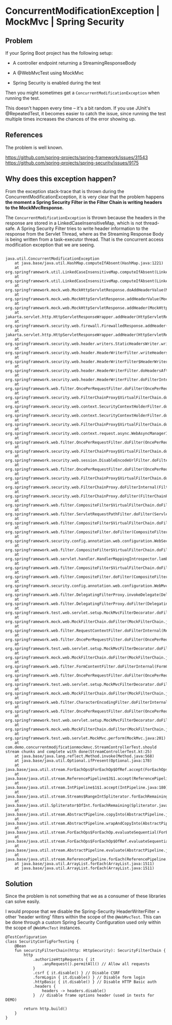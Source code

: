 # ConcurrentModificationException | MockMvc | Spring Security

## Problem 
If your Spring Boot project has the following setup:

- A controller endpoint returning a StreamingResponseBody
    
- A @WebMvcTest using MockMvc

- Spring Security is enabled during the test

Then you might sometimes get a `ConcurrentModificationException` when running the test.

This doesn't happen every time – it's a bit random. If you use JUnit's @RepeatedTest, it becomes easier to catch the issue, since running the test multiple times increases the chances of the error showing up.

## References 

The problem is well known.

https://github.com/spring-projects/spring-framework/issues/31543  
https://github.com/spring-projects/spring-security/issues/9175

## Why does this exception happen?

From the exception stack-trace that is thrown during the ConcurrentModificationException, it is very clear that the problem happens **the moment a Spring Security Filter in the Filter Chain is writing headers to the MockMvcResponse.** 

The `ConcurrentModificationException` is thrown because the headers in the response  are stored in a LinkedCaseInsensitiveMap, which is not thread-safe. A Spring Security Filter tries to write header information to the response from the Servlet Thread, where as the Streaming Response Body is being written from a task-executor thread. That is the concurrent access modification exception that we are seeing.

```

java.util.ConcurrentModificationException
	at java.base/java.util.HashMap.computeIfAbsent(HashMap.java:1221)
	at org.springframework.util.LinkedCaseInsensitiveMap.computeIfAbsent(LinkedCaseInsensitiveMap.java:239)
	at org.springframework.util.LinkedCaseInsensitiveMap.computeIfAbsent(LinkedCaseInsensitiveMap.java:50)
	at org.springframework.mock.web.MockHttpServletResponse.doAddHeaderValue(MockHttpServletResponse.java:776)
	at org.springframework.mock.web.MockHttpServletResponse.addHeaderValue(MockHttpServletResponse.java:731)
	at org.springframework.mock.web.MockHttpServletResponse.addHeader(MockHttpServletResponse.java:699)
	at jakarta.servlet.http.HttpServletResponseWrapper.addHeader(HttpServletResponseWrapper.java:141)
	at org.springframework.security.web.firewall.FirewalledResponse.addHeader(FirewalledResponse.java:60)
	at jakarta.servlet.http.HttpServletResponseWrapper.addHeader(HttpServletResponseWrapper.java:141)
	at org.springframework.security.web.header.writers.StaticHeadersWriter.writeHeaders(StaticHeadersWriter.java:64)
	at org.springframework.security.web.header.HeaderWriterFilter.writeHeaders(HeaderWriterFilter.java:99)
	at org.springframework.security.web.header.HeaderWriterFilter$HeaderWriterResponse.writeHeaders(HeaderWriterFilter.java:132)
	at org.springframework.security.web.header.HeaderWriterFilter.doHeadersAfter(HeaderWriterFilter.java:93)
	at org.springframework.security.web.header.HeaderWriterFilter.doFilterInternal(HeaderWriterFilter.java:75)
	at org.springframework.web.filter.OncePerRequestFilter.doFilter(OncePerRequestFilter.java:116)
	at org.springframework.security.web.FilterChainProxy$VirtualFilterChain.doFilter(FilterChainProxy.java:374)
	at org.springframework.security.web.context.SecurityContextHolderFilter.doFilter(SecurityContextHolderFilter.java:82)
	at org.springframework.security.web.context.SecurityContextHolderFilter.doFilter(SecurityContextHolderFilter.java:69)
	at org.springframework.security.web.FilterChainProxy$VirtualFilterChain.doFilter(FilterChainProxy.java:374)
	at org.springframework.security.web.context.request.async.WebAsyncManagerIntegrationFilter.doFilterInternal(WebAsyncManagerIntegrationFilter.java:62)
	at org.springframework.web.filter.OncePerRequestFilter.doFilter(OncePerRequestFilter.java:116)
	at org.springframework.security.web.FilterChainProxy$VirtualFilterChain.doFilter(FilterChainProxy.java:374)
	at org.springframework.security.web.session.DisableEncodeUrlFilter.doFilterInternal(DisableEncodeUrlFilter.java:42)
	at org.springframework.web.filter.OncePerRequestFilter.doFilter(OncePerRequestFilter.java:116)
	at org.springframework.security.web.FilterChainProxy$VirtualFilterChain.doFilter(FilterChainProxy.java:374)
	at org.springframework.security.web.FilterChainProxy.doFilterInternal(FilterChainProxy.java:233)
	at org.springframework.security.web.FilterChainProxy.doFilter(FilterChainProxy.java:191)
	at org.springframework.web.filter.CompositeFilter$VirtualFilterChain.doFilter(CompositeFilter.java:113)
	at org.springframework.web.filter.ServletRequestPathFilter.doFilter(ServletRequestPathFilter.java:52)
	at org.springframework.web.filter.CompositeFilter$VirtualFilterChain.doFilter(CompositeFilter.java:113)
	at org.springframework.web.filter.CompositeFilter.doFilter(CompositeFilter.java:74)
	at org.springframework.security.config.annotation.web.configuration.WebSecurityConfiguration$CompositeFilterChainProxy.doFilter(WebSecurityConfiguration.java:319)
	at org.springframework.web.filter.CompositeFilter$VirtualFilterChain.doFilter(CompositeFilter.java:113)
	at org.springframework.web.servlet.handler.HandlerMappingIntrospector.lambda$createCacheFilter$3(HandlerMappingIntrospector.java:243)
	at org.springframework.web.filter.CompositeFilter$VirtualFilterChain.doFilter(CompositeFilter.java:113)
	at org.springframework.web.filter.CompositeFilter.doFilter(CompositeFilter.java:74)
	at org.springframework.security.config.annotation.web.configuration.WebMvcSecurityConfiguration$CompositeFilterChainProxy.doFilter(WebMvcSecurityConfiguration.java:240)
	at org.springframework.web.filter.DelegatingFilterProxy.invokeDelegate(DelegatingFilterProxy.java:362)
	at org.springframework.web.filter.DelegatingFilterProxy.doFilter(DelegatingFilterProxy.java:278)
	at org.springframework.test.web.servlet.setup.MockMvcFilterDecorator.doFilter(MockMvcFilterDecorator.java:162)
	at org.springframework.mock.web.MockFilterChain.doFilter(MockFilterChain.java:132)
	at org.springframework.web.filter.RequestContextFilter.doFilterInternal(RequestContextFilter.java:100)
	at org.springframework.web.filter.OncePerRequestFilter.doFilter(OncePerRequestFilter.java:116)
	at org.springframework.test.web.servlet.setup.MockMvcFilterDecorator.doFilter(MockMvcFilterDecorator.java:162)
	at org.springframework.mock.web.MockFilterChain.doFilter(MockFilterChain.java:132)
	at org.springframework.web.filter.FormContentFilter.doFilterInternal(FormContentFilter.java:93)
	at org.springframework.web.filter.OncePerRequestFilter.doFilter(OncePerRequestFilter.java:116)
	at org.springframework.test.web.servlet.setup.MockMvcFilterDecorator.doFilter(MockMvcFilterDecorator.java:162)
	at org.springframework.mock.web.MockFilterChain.doFilter(MockFilterChain.java:132)
	at org.springframework.web.filter.CharacterEncodingFilter.doFilterInternal(CharacterEncodingFilter.java:201)
	at org.springframework.web.filter.OncePerRequestFilter.doFilter(OncePerRequestFilter.java:116)
	at org.springframework.test.web.servlet.setup.MockMvcFilterDecorator.doFilter(MockMvcFilterDecorator.java:162)
	at org.springframework.mock.web.MockFilterChain.doFilter(MockFilterChain.java:132)
	at org.springframework.test.web.servlet.MockMvc.perform(MockMvc.java:201)
	at com.demo.concurrentmodificationmockmvc.StreamControllerTest.should stream chunks and complete with done(StreamControllerTest.kt:25)
	at java.base/java.lang.reflect.Method.invoke(Method.java:568)
	at java.base/java.util.Optional.ifPresent(Optional.java:178)
	at java.base/java.util.stream.ForEachOps$ForEachOp$OfRef.accept(ForEachOps.java:183)
	at java.base/java.util.stream.ReferencePipeline$3$1.accept(ReferencePipeline.java:197)
	at java.base/java.util.stream.IntPipeline$1$1.accept(IntPipeline.java:180)
	at java.base/java.util.stream.Streams$RangeIntSpliterator.forEachRemaining(Streams.java:104)
	at java.base/java.util.Spliterator$OfInt.forEachRemaining(Spliterator.java:711)
	at java.base/java.util.stream.AbstractPipeline.copyInto(AbstractPipeline.java:509)
	at java.base/java.util.stream.AbstractPipeline.wrapAndCopyInto(AbstractPipeline.java:499)
	at java.base/java.util.stream.ForEachOps$ForEachOp.evaluateSequential(ForEachOps.java:150)
	at java.base/java.util.stream.ForEachOps$ForEachOp$OfRef.evaluateSequential(ForEachOps.java:173)
	at java.base/java.util.stream.AbstractPipeline.evaluate(AbstractPipeline.java:234)
	at java.base/java.util.stream.ReferencePipeline.forEach(ReferencePipeline.java:596)
	at java.base/java.util.ArrayList.forEach(ArrayList.java:1511)
	at java.base/java.util.ArrayList.forEach(ArrayList.java:1511)
```

## Solution

Since the problem is not something that we as a consumer of these libraries can solve easily. 

I would propose that we disable the Spring-Security HeaderWriterFilter + other 'header writing' filters within the scope of the `@WebMvcTest`. This can be done through a custom Spring Security Configuration used only within the scope of `@WebMvcTest` instances.

```
@TestConfiguration
class SecurityConfigForTesting {
    @Bean
    fun securityFilterChain(http: HttpSecurity): SecurityFilterChain {
        http
            .authorizeHttpRequests { it
                .anyRequest().permitAll() // Allow all requests
            }
            .csrf { it.disable() } // Disable CSRF
            .formLogin { it.disable() } // Disable form login
            .httpBasic { it.disable() } // Disable HTTP Basic auth
            .headers {
                headers -> headers.disable()
            }  // disable frame options header (used in tests for DEMO)

        return http.build()
    }
}
```
